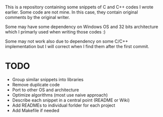 This is a repository containing some snippets of C and C++ codes I wrote earlier. Some code are not mine. In this case, they contain original comments by the original writer.

Some may have some dependency on Windows OS and 32 bits architecture which I primarly used when writing those codes :)

Some may not work also due to dependency on some C/C++ implementation but I will correct when I find them after the first commit.

TODO
====

- Group similar snippets into libraries
- Remove duplicate code
- Port to other OS and architecture
- Optimize algorithms (most use naive approach)
- Describe each snippet in a central point (README or Wiki)
- Add READMEs to individual forlder for each project
- Add Makefile if needed